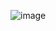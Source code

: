 
![image](https://user-images.githubusercontent.com/113089487/226205788-a4b338e4-ec7c-4732-a82c-711a14e78568.png)
